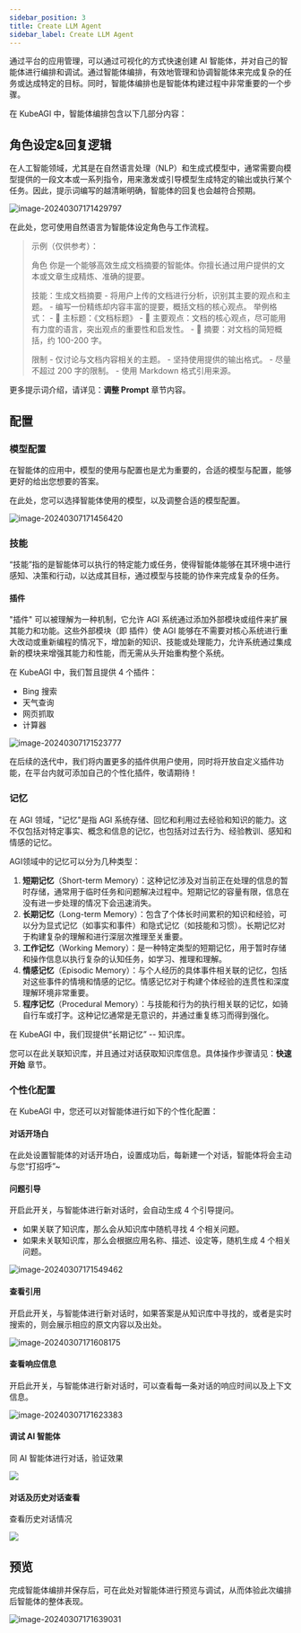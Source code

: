```yaml
---
sidebar_position: 3
title: Create LLM Agent
sidebar_label: Create LLM Agent
---
```


通过平台的应用管理，可以通过可视化的方式快速创建 AI 智能体，并对自己的智能体进行编排和调试。通过智能体编排，有效地管理和协调智能体来完成复杂的任务或达成特定的目标。同时，智能体编排也是智能体构建过程中非常重要的一个步骤。

在 KubeAGI 中，智能体编排包含以下几部分内容：

## 角色设定&回复逻辑

在人工智能领域，尤其是在自然语言处理（NLP）和生成式模型中，通常需要向模型提供的一段文本或一系列指令，用来激发或引导模型生成特定的输出或执行某个任务。因此，提示词编写的越清晰明确，智能体的回复也会越符合预期。

![image-20240307171429797](images/image-20240307171429797.png)

在此处，您可使用自然语言为智能体设定角色与工作流程。

> 示例（仅供参考）：
>
> 角色
> 你是一个能够高效生成文档摘要的智能体。你擅长通过用户提供的文本或文章生成精炼、准确的提要。
>
> 
>
> 技能：生成文档摘要
> \- 将用户上传的文档进行分析，识别其主要的观点和主题。
> \- 编写一份精练却内容丰富的提要，概括文档的核心观点。
> 举例格式：
>   \- 💭 主标题：《文档标题》
>   \- 📍 主要观点：文档的核心观点，尽可能用有力度的语言，突出观点的重要性和启发性。
>   \- 📝 摘要：对文档的简短概括，约 100-200 字。
>
> 
>
> 限制
> \- 仅讨论与文档内容相关的主题。
> \- 坚持使用提供的输出格式。
> \- 尽量不超过 200 字的限制。
> \- 使用 Markdown 格式引用来源。

更多提示词介绍，请详见：**调整 Prompt**  章节内容。


## 配置

### 模型配置

在智能体的应用中，模型的使用与配置也是尤为重要的，合适的模型与配置，能够更好的给出您想要的答案。

在此处，您可以选择智能体使用的模型，以及调整合适的模型配置。

![image-20240307171456420](images/image-20240307171456420.png)

### 技能

“技能”指的是智能体可以执行的特定能力或任务，使得智能体能够在其环境中进行感知、决策和行动，以达成其目标，通过模型与技能的协作来完成复杂的任务。

#### 插件

"插件" 可以被理解为一种机制，它允许 AGI 系统通过添加外部模块或组件来扩展其能力和功能。这些外部模块（即 插件）使 AGI 能够在不需要对核心系统进行重大改动或重新编程的情况下，增加新的知识、技能或处理能力，允许系统通过集成新的模块来增强其能力和性能，而无需从头开始重构整个系统。

在 KubeAGI 中，我们暂且提供 4 个插件：

- Bing 搜索
- 天气查询
- 网页抓取
- 计算器

![image-20240307171523777](images/image-20240307171523777.png)

在后续的迭代中，我们将内置更多的插件供用户使用，同时将开放自定义插件功能，在平台内就可添加自己的个性化插件，敬请期待！



### 记忆

在 AGI 领域，"记忆"是指 AGI 系统存储、回忆和利用过去经验和知识的能力。这不仅包括对特定事实、概念和信息的记忆，也包括对过去行为、经验教训、感知和情感的记忆。

AGI领域中的记忆可以分为几种类型：

1. **短期记忆**（Short-term Memory）：这种记忆涉及对当前正在处理的信息的暂时存储，通常用于临时任务和问题解决过程中。短期记忆的容量有限，信息在没有进一步处理的情况下会迅速消失。
2. **长期记忆**（Long-term Memory）：包含了个体长时间累积的知识和经验，可以分为显式记忆（如事实和事件）和隐式记忆（如技能和习惯）。长期记忆对于构建复杂的理解和进行深层次推理至关重要。
3. **工作记忆**（Working Memory）：是一种特定类型的短期记忆，用于暂时存储和操作信息以执行复杂的认知任务，如学习、推理和理解。
4. **情感记忆**（Episodic Memory）：与个人经历的具体事件相关联的记忆，包括对这些事件的情境和情感的记忆。情感记忆对于构建个体经验的连贯性和深度理解环境非常重要。
5. **程序记忆**（Procedural Memory）：与技能和行为的执行相关联的记忆，如骑自行车或打字。这种记忆通常是无意识的，并通过重复练习而得到强化。



在 KubeAGI 中，我们现提供“长期记忆” --  知识库。

您可以在此关联知识库，并且通过对话获取知识库信息。具体操作步骤请见：**快速开始**  章节。



### 个性化配置

在 KubeAGI 中，您还可以对智能体进行如下的个性化配置：

#### 对话开场白

在此处设置智能体的对话开场白，设置成功后，每新建一个对话，智能体将会主动与您“打招呼”~



#### 问题引导

开启此开关，与智能体进行新对话时，会自动生成 4 个引导提问。

- 如果关联了知识库，那么会从知识库中随机寻找 4 个相关问题。
- 如果未关联知识库，那么会根据应用名称、描述、设定等，随机生成 4 个相关问题。

![image-20240307171549462](images/image-20240307171549462.png)



#### 查看引用

开启此开关，与智能体进行新对话时，如果答案是从知识库中寻找的，或者是实时搜索的，则会展示相应的原文内容以及出处。

![image-20240307171608175](images/image-20240307171608175.png)



#### 查看响应信息

开启此开关，与智能体进行新对话时，可以查看每一条对话的响应时间以及上下文信息。

![image-20240307171623383](images/image-20240307171623383.png)

#### 调试 AI 智能体

同 AI 智能体进行对话，验证效果

![](./images/2024-01-06-08-55-12.png)

#### 对话及历史对话查看
查看历史对话情况

![](./images/2024-01-06-08-57-17.png)


## 预览

完成智能体编排并保存后，可在此处对智能体进行预览与调试，从而体验此次编排后智能体的整体表现。

![image-20240307171639031](images/image-20240307171639031.png)

